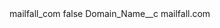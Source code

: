 <?xml version="1.0" encoding="UTF-8"?>
<CustomMetadata xmlns="http://soap.sforce.com/2006/04/metadata" xmlns:xsi="http://www.w3.org/2001/XMLSchema-instance" xmlns:xsd="http://www.w3.org/2001/XMLSchema">
    <label>mailfall_com</label>
    <protected>false</protected>
    <values>
        <field>Domain_Name__c</field>
        <value xsi:type="xsd:string">mailfall.com</value>
    </values>
</CustomMetadata>
